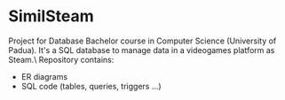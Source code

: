 # SimilSteam

Project for Database Bachelor course in Computer Science (University of Padua).
It's a SQL database to manage data in a videogames platform as Steam.\\
Repository contains:
* ER diagrams
* SQL code (tables, queries, triggers ...)
